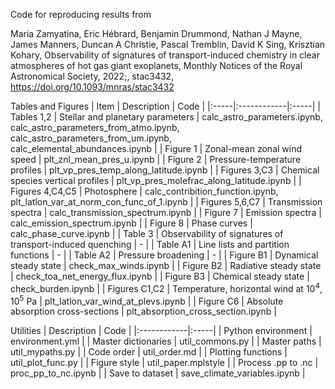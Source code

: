 Code for reproducing results from

Maria Zamyatina, Eric Hébrard, Benjamin Drummond, Nathan J Mayne, James Manners, Duncan A Christie, Pascal Tremblin, David K Sing, Krisztian Kohary, Observability of signatures of transport-induced chemistry in clear atmospheres of hot gas giant exoplanets, Monthly Notices of the Royal Astronomical Society, 2022;, stac3432, https://doi.org/10.1093/mnras/stac3432

Tables and Figures
| Item | Description | Code |
|:-----|:------------|:-----|
| Tables 1,2 | Stellar and planetary parameters | calc_astro_parameters.ipynb,<br />calc_astro_parameters_from_atmo.ipynb,<br />calc_astro_parameters_from_um.ipynb,<br />calc_elemental_abundances.ipynb |
| Figure 1 | Zonal-mean zonal wind speed | plt_znl_mean_pres_u.ipynb |
| Figure 2 | Pressure-temperature profiles | plt_vp_pres_temp_along_latitude.ipynb |
| Figures 3,C3 | Chemical species vertical profiles | plt_vp_pres_molefrac_along_latitude.ipynb |
| Figures 4,C4,C5 | Photosphere | calc_contribition_function.ipynb,<br />plt_latlon_var_at_norm_con_func_of_1.ipynb |
| Figures 5,6,C7 | Transmission spectra | calc_transmission_spectrum.ipynb |
| Figure 7 | Emission spectra | calc_emission_spectrum.ipynb |
| Figure 8 | Phase curves | calc_phase_curve.ipynb |
| Table 3 |  Observability of signatures of<br />transport-induced quenching | - |
| Table A1 | Line lists and partition functions | - |
| Table A2 | Pressure broadening | - |
| Figure B1 | Dynamical steady state | check_max_winds.ipynb |
| Figure B2 | Radiative steady state | check_toa_net_energy_flux.ipynb |
| Figure B3 | Chemical steady state | check_burden.ipynb |
| Figures C1,C2 | Temperature, horizontal wind at 10<sup>4</sup>, 10<sup>5</sup> Pa | plt_latlon_var_wind_at_plevs.ipynb |
| Figure C6 | Absolute absorption cross-sections | plt_absorption_cross_section.ipynb |

Utilities
| Description | Code |
|:------------|:-----|
| Python environment | environment.yml |
| Master dictionaries | util_commons.py |
| Master paths | util_mypaths.py |
| Code order | util_order.md |
| Plotting functions | util_plot_func.py |
| Figure style | util_paper.mplstyle |
| Process .pp to .nc | proc_pp_to_nc.ipynb |
| Save to dataset | save_climate_variables.ipynb |